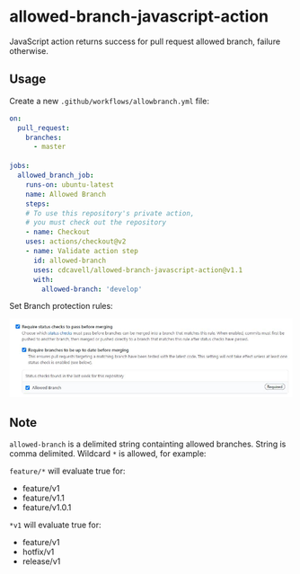 # allowed-branch-javascript-action
JavaScript action returns success for pull request allowed branch, failure otherwise. 

## Usage

Create a new `.github/workflows/allowbranch.yml` file:

```yaml
on:
  pull_request:
    branches:
      - master

jobs:
  allowed_branch_job:
    runs-on: ubuntu-latest
    name: Allowed Branch
    steps:
    # To use this repository's private action,
    # you must check out the repository
    - name: Checkout
    uses: actions/checkout@v2
    - name: Validate action step
      id: allowed-branch
      uses: cdcavell/allowed-branch-javascript-action@v1.1
      with:
        allowed-branch: 'develop'
```

Set Branch protection rules:

![status checks](StatusChecks.jpg?raw=true)

## Note

`allowed-branch` is a delimited string containting allowed branches. String is comma delimited.
Wildcard `*` is allowed, for example:

`feature/*` will evaluate true for:
- feature/v1
- feature/v1.1
- feature/v1.0.1

`*v1` will evaluate true for:
- feature/v1
- hotfix/v1
- release/v1

